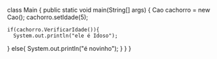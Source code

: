 class Main {
  public static void main(String[] args) {
    Cao cachorro = new Cao();
    cachorro.setIdade(5);

    if(cachorro.VerificarIdade()){
      System.out.println("ele é Idoso");
  }
    else{
    System.out.println("é novinho");
    }
  }
}
